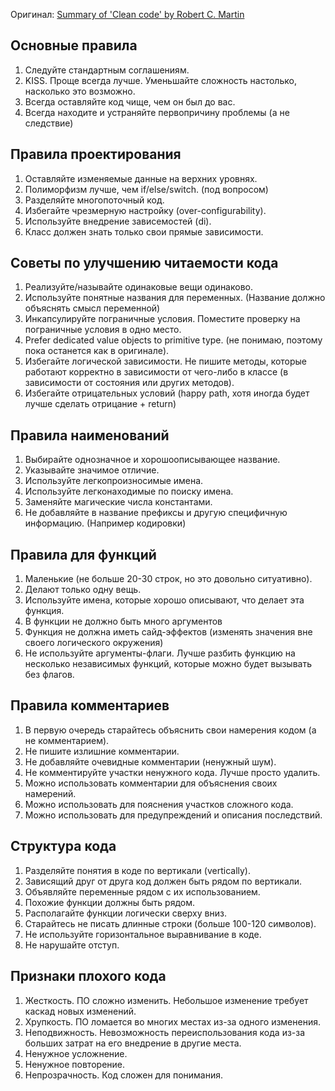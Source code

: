 Оригинал: [Summary of 'Clean code' by Robert C. Martin](https://gist.github.com/wojteklu/73c6914cc446146b8b533c0988cf8d29)

##  Основные правила
1. Следуйте стандартным соглашениям.
2. KISS. Проще всегда лучше. Уменьшайте сложность настолько, насколько это возможно.
3. Всегда оставляйте код чище, чем он был до вас.
4. Всегда находите и устраняйте первопричину проблемы (а не следствие)

## Правила проектирования
1. Оставляйте изменяемые данные на верхних уровнях.
2. Полиморфизм лучше, чем if/else/switch. (под вопросом)
3. Разделяйте многопоточный код.
4. Избегайте чрезмерную настройку (over-configurability).
5. Используйте внедрение зависемостей (di).
6. Класс должен знать только свои прямые зависимости.

## Советы по улучшению читаемости кода
1. Реализуйте/называйте одинаковые вещи одинаково. 
2. Используйте понятные названия для переменных. (Название должно объяснять смысл переменной)
3. Инкапсулируйте пограничные условия. Поместите проверку на пограничные условия в одно место.
4. Prefer dedicated value objects to primitive type. (не понимаю, поэтому пока останется как в оригинале).
5. Избегайте логической зависимости. Не пишите методы, которые работают корректно в зависимости от чего-либо в классе (в зависимости от состояния или других методов).
6. Избегайте отрицательных условий (happy path, хотя иногда будет лучше сделать отрицание + return)

## Правила наименований
1. Выбирайте однозначное и хорошоописывающее название.
2. Указывайте значимое отличие.
3. Используйте легкопроизносимые имена.
4. Используйте легконаходимые по поиску имена.
5. Заменяйте магические числа константами.
6. Не добавляйте в название префиксы и другую специфичную информацию. (Например кодировки)

## Правила для функций
1. Маленькие (не больше 20-30 строк, но это довольно ситуативно).
2. Делают только одну вещь.
3. Используйте имена, которые хорошо описывают, что делает эта функция.
4. В функции не должно быть много аргументов
5. Функция не должна иметь сайд-эффектов (изменять значения вне своего логического окружения)
6. Не используйте аргументы-флаги. Лучше разбить функцию на несколько независимых функций, которые можно будет вызывать без флагов.

## Правила комментариев
1. В первую очередь старайтесь объяснить свои намерения кодом (а не комментарием).
2. Не пишите излишние комментарии.
3. Не добавляйте очевидные комментарии (ненужный шум).
4. Не комментируйте участки ненужного кода. Лучше просто удалить.
5. Можно использовать комментарии для объяснения своих намерений.
6. Можно использовать для пояснения участков сложного кода.
7. Можно использовать для предупреждений и описания последствий.

## Структура кода
1. Разделяйте понятия в коде по вертикали (vertically).
2. Зависящий друг от друга код должен быть рядом по вертикали.
3. Объявляйте переменные рядом с их использованием.
4. Похожие функции должны быть рядом.
5. Располагайте функции логически сверху вниз.
6. Старайтесь не писать длинные строки (больше 100-120 символов).
7. Не используйте горизонтальное выравнивание в коде.
8. Не нарушайте отступ.

## Признаки плохого кода
1. Жесткость. ПО сложно изменить. Небольшое изменение требует каскад новых изменений.
2. Хрупкость. ПО ломается во многих местах из-за одного изменения.
3. Неподвижность. Невозможность переиспользования кода из-за больших затрат на его внедрение в другие места.
4. Ненужное усложнение.
5. Ненужное повторение.
6. Непрозрачность. Код сложен для понимания.

